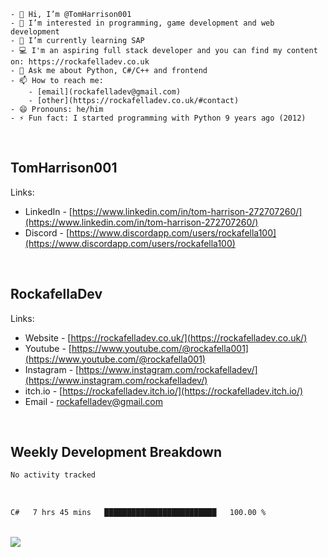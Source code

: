 ```
- 👋 Hi, I’m @TomHarrison001
- 👀 I’m interested in programming, game development and web development
- 🌱 I’m currently learning SAP
- 💻 I'm an aspiring full stack developer and you can find my content on: https://rockafelladev.co.uk
- 💬 Ask me about Python, C#/C++ and frontend
- 📫 How to reach me: 
    - [email](rockafelladev@gmail.com)  
    - [other](https://rockafelladev.co.uk/#contact)
- 😄 Pronouns: he/him
- ⚡ Fun fact: I started programming with Python 9 years ago (2012)
```
  
<br/>

## TomHarrison001

Links:
- LinkedIn - [https://www.linkedin.com/in/tom-harrison-272707260/](https://www.linkedin.com/in/tom-harrison-272707260/)
- Discord - [https://www.discordapp.com/users/rockafella100](https://www.discordapp.com/users/rockafella100)

<br/>

## RockafellaDev

Links:
- Website - [https://rockafelladev.co.uk/](https://rockafelladev.co.uk/)
- Youtube - [https://www.youtube.com/@rockafella001](https://www.youtube.com/@rockafella001)
- Instagram - [https://www.instagram.com/rockafelladev/](https://www.instagram.com/rockafelladev/)
- itch.io - [https://rockafelladev.itch.io/](https://rockafelladev.itch.io/)
- Email - rockafelladev@gmail.com

<br/>

## Weekly Development Breakdown

```txt
No activity tracked
```

<br/>

<!--START_SECTION:waka-->

```txt
C#   7 hrs 45 mins   █████████████████████████   100.00 %
```

<!--END_SECTION:waka-->

<br/>

<img src="https://github-profile-trophy.vercel.app/?username=TomHarrison001&theme=nord&no-frame=true&margin-w=10&column=7" />

<br/>
